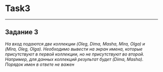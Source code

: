 # Task3
_________________________________

## Задание 3
*На вход подаются две коллекции (Oleg, Dima, Masha, Mira, Olga) и (Mira, Oleg, Olga). 
Необходимо вывести на экран имена, которые присутствуют в первой коллекции, но не присутствуют во второй. 
Например, для данных коллекций результат будет (Dima, Masha). Порядок имен в ответе не важен*
